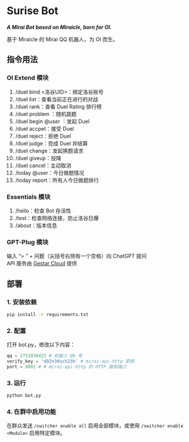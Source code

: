 # Surise Bot

***A Mirai Bot based on Miraicle, born for OI.***

基于 Miraicle 的 Mirai QQ 机器人，为 OI 而生。

## 指令用法

### OI Extend 模块
1. /duel bind <洛谷UID>：绑定洛谷账号
2. /duel list：查看当前正在进行的对战
3. /duel rank：查看 Duel Rating 排行榜
4. /duel problem <Rating>：随机跳题
5. /duel begin @user <Rating>：发起 Duel
6. /duel accpet：接受 Duel
7. /duel reject：拒绝 Duel
8. /duel judge：完成 Duel 并结算
9. /duel change：发起换题请求
10. /duel giveup：投降
11. /duel cancel：主动取消
12. /today @user：今日做题情况
13. /today report：所有人今日做题排行

### Essentials 模块
1. /hello：检查 Bot 存活性
2. /test：检查网络连接，防止洛谷日爆
3. /about：版本信息

### GPT-Plug 模块
输入 “> ” + 问题（尖括号右侧有一个空格）向 ChatGPT 提问\
API 服务由 [Gestar Cloud](https://www.gestar.cloud/) 提供

## 部署

### 1. 安装依赖

```bash
pip install -r requirements.txt
```

### 2. 配置

打开 bot.py，修改以下内容：

```python
qq = 2752038425 # 机器人 QQ 号
verify_key = 'd92n3duch23h' # mirai-api-http 密钥
port = 8081 # # mirai-api-http 的 HTTP 服务端口
```

### 3. 运行

```bash
python bot.py
```

### 4. 在群中启用功能

在群众发送 `/switcher enable all` 启用全部模块，或使用 `/switcher enable <Module>` 启用特定模块。
